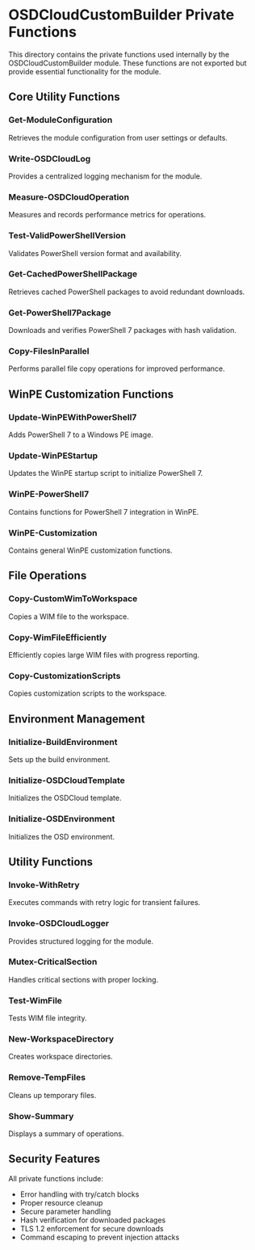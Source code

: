 # OSDCloudCustomBuilder Private Functions

This directory contains the private functions used internally by the OSDCloudCustomBuilder module. These functions are not exported but provide essential functionality for the module.

## Core Utility Functions

### Get-ModuleConfiguration
Retrieves the module configuration from user settings or defaults.

### Write-OSDCloudLog
Provides a centralized logging mechanism for the module.

### Measure-OSDCloudOperation
Measures and records performance metrics for operations.

### Test-ValidPowerShellVersion
Validates PowerShell version format and availability.

### Get-CachedPowerShellPackage
Retrieves cached PowerShell packages to avoid redundant downloads.

### Get-PowerShell7Package
Downloads and verifies PowerShell 7 packages with hash validation.

### Copy-FilesInParallel
Performs parallel file copy operations for improved performance.

## WinPE Customization Functions

### Update-WinPEWithPowerShell7
Adds PowerShell 7 to a Windows PE image.

### Update-WinPEStartup
Updates the WinPE startup script to initialize PowerShell 7.

### WinPE-PowerShell7
Contains functions for PowerShell 7 integration in WinPE.

### WinPE-Customization
Contains general WinPE customization functions.

## File Operations

### Copy-CustomWimToWorkspace
Copies a WIM file to the workspace.

### Copy-WimFileEfficiently
Efficiently copies large WIM files with progress reporting.

### Copy-CustomizationScripts
Copies customization scripts to the workspace.

## Environment Management

### Initialize-BuildEnvironment
Sets up the build environment.

### Initialize-OSDCloudTemplate
Initializes the OSDCloud template.

### Initialize-OSDEnvironment
Initializes the OSD environment.

## Utility Functions

### Invoke-WithRetry
Executes commands with retry logic for transient failures.

### Invoke-OSDCloudLogger
Provides structured logging for the module.

### Mutex-CriticalSection
Handles critical sections with proper locking.

### Test-WimFile
Tests WIM file integrity.

### New-WorkspaceDirectory
Creates workspace directories.

### Remove-TempFiles
Cleans up temporary files.

### Show-Summary
Displays a summary of operations.

## Security Features

All private functions include:
- Error handling with try/catch blocks
- Proper resource cleanup
- Secure parameter handling
- Hash verification for downloaded packages
- TLS 1.2 enforcement for secure downloads
- Command escaping to prevent injection attacks